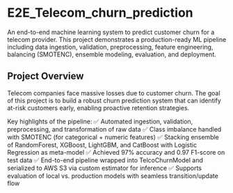# E2E_Telecom_churn_prediction
An end-to-end machine learning system to predict customer churn for a telecom provider. This project demonstrates a production-ready ML pipeline including data ingestion, validation, preprocessing, feature engineering, balancing (SMOTENC), ensemble modeling, evaluation, and deployment.

## Project Overview
Telecom companies face massive losses due to customer churn. The goal of this project is to build a robust churn prediction system that can identify at-risk customers early, enabling proactive retention strategies.

Key highlights of the pipeline:
✅ Automated ingestion, validation, preprocessing, and transformation of raw data
✅ Class imbalance handled with SMOTENC (for categorical + numeric features)
✅ Stacking ensemble of RandomForest, XGBoost, LightGBM, and CatBoost with Logistic Regression as meta-model
✅ Achieved 97% accuracy and 0.97 F1-score on test data
✅ End-to-end pipeline wrapped into TelcoChurnModel and serialized to AWS S3 via custom estimator for inference
✅ Supports evaluation of local vs. production models with seamless transition/update flow
